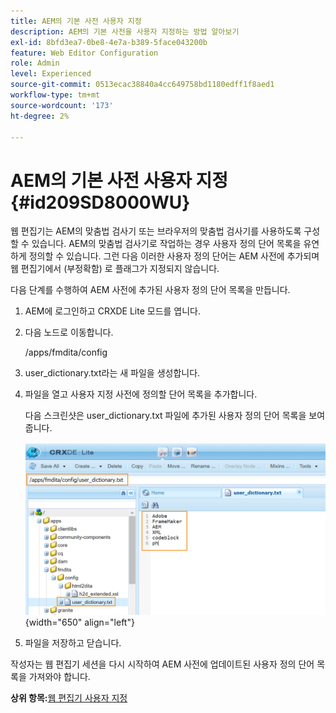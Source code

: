 ```yaml
---
title: AEM의 기본 사전 사용자 지정
description: AEM의 기본 사전을 사용자 지정하는 방법 알아보기
exl-id: 8bfd3ea7-0be8-4e7a-b389-5face043200b
feature: Web Editor Configuration
role: Admin
level: Experienced
source-git-commit: 0513ecac38840a4cc649758bd1180edff1f8aed1
workflow-type: tm+mt
source-wordcount: '173'
ht-degree: 2%

---
```


# AEM의 기본 사전 사용자 지정 {#id209SD8000WU}

웹 편집기는 AEM의 맞춤법 검사기 또는 브라우저의 맞춤법 검사기를 사용하도록 구성할 수 있습니다. AEM의 맞춤법 검사기로 작업하는 경우 사용자 정의 단어 목록을 유연하게 정의할 수 있습니다. 그런 다음 이러한 사용자 정의 단어는 AEM 사전에 추가되며 웹 편집기에서 \(부정확함\) 로 플래그가 지정되지 않습니다.

다음 단계를 수행하여 AEM 사전에 추가된 사용자 정의 단어 목록을 만듭니다.

1. AEM에 로그인하고 CRXDE Lite 모드를 엽니다.

1. 다음 노드로 이동합니다.

   /apps/fmdita/config

1. user\_dictionary.txt라는 새 파일을 생성합니다.

1. 파일을 열고 사용자 지정 사전에 정의할 단어 목록을 추가합니다.

   다음 스크린샷은 user\_dictionary.txt 파일에 추가된 사용자 정의 단어 목록을 보여 줍니다.

   ![](assets/custom-words-list-dictionary.png){width="650" align="left"}

1. 파일을 저장하고 닫습니다.


작성자는 웹 편집기 세션을 다시 시작하여 AEM 사전에 업데이트된 사용자 정의 단어 목록을 가져와야 합니다.

**상위 항목:**&#x200B;[&#x200B;웹 편집기 사용자 지정](conf-web-editor.md)

